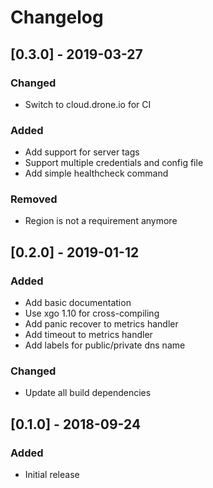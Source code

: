 # Changelog

## [0.3.0] - 2019-03-27

### Changed

* Switch to cloud.drone.io for CI

### Added

* Add support for server tags
* Support multiple credentials and config file
* Add simple healthcheck command

### Removed

* Region is not a requirement anymore

## [0.2.0] - 2019-01-12

### Added

* Add basic documentation
* Use xgo 1.10 for cross-compiling
* Add panic recover to metrics handler
* Add timeout to metrics handler
* Add labels for public/private dns name

### Changed

* Update all build dependencies

## [0.1.0] - 2018-09-24

### Added

* Initial release
